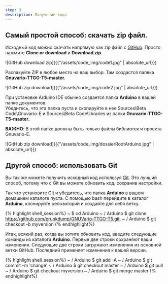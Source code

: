 ```yaml
---
step: 3
description: Получение кода
---
```


Самый простой способ: скачать zip файл.
----------------------------------

Исходный код можно скачать напрямую как zip файл с [GitHub](https://github.com/prunkdump/GNUVario-TTGO-T5). Просто нажмите **Clone or download** и **Download zip**.

![GitHub download zip]({{"/assets/code_img/code1.jpg" | absolute_url}})

Распакуйте ZIP в любое место на ваш выбор. Там создастся папвка **Gnuvario-TTGO-T5-master**.

![GitHub zip download]({{"/assets/code_img/code2.jpg" | absolute_url}})

При установке Arduino IDE обычно создается папка **Arduino** в вашей папке документов.<BR>
Убедитесь, что эта папка пуста и скопируйте в нее Sources\Beta Code\Gnuvario-E и Sources\Beta Code\libraries из папки **Gnuvario-TTGO-T5-master**.

**ВАЖНО**: В этой папке должны быть только файлы библиотек и проекта Gnuvario-E.

![GitHub zip download]({{"/assets/code_img/dossierRootArduino.jpg" | absolute_url}})

Другой способ: использовать Git
-----------------------------

Вы так же можете получить исходный код используя [Git](https://git-scm.com/). Это лучший способ, потому что с Git вы можете обновить код, сохранив настройки. 

Так что установите Git и убедитесь, что папка **Arduino** в вашем домашнем каталоге пуста. С помощью bash перейдите в каталог **Arduino**, клонируйте репозиторий и создайте для себя ветку.

{% highlight shell_session%}
~ $ cd Arduino
~ / Arduino $ git clone https://github.com/prunkdump/GNUVario-TTGO-T5.git.
~ / Arduino $ git checkout -b myversion
{% endhighlight%}

Итак, всякий раз, когда вы хотите обновить код, введите следующие команды из каталога **Arduino**. Первые две строки сохраняют ваши изменения. Следующие две строки загружают изменения из основной ветки GitHub. Последний применяет изменения к вашей версии.

{% highlight shell_session%}
~ / Arduino $ git add -A
~ / Arduino $ git commit -m 'change'
~ / Arduino $ git checkout master
~ / Arduino $ git pull
~ / Arduino $ git checkout myversion
~ / Arduino $ git merge master
{% endhighlight%}